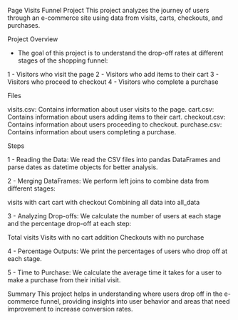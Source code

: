 Page Visits Funnel Project
This project analyzes the journey of users through an e-commerce site using data from visits, carts, checkouts, and purchases.

Project Overview

- The goal of this project is to understand the drop-off rates at different stages of the shopping funnel:

1 - Visitors who visit the page
2 - Visitors who add items to their cart
3 - Visitors who proceed to checkout
4 - Visitors who complete a purchase

Files

visits.csv: Contains information about user visits to the page.
cart.csv: Contains information about users adding items to their cart.
checkout.csv: Contains information about users proceeding to checkout.
purchase.csv: Contains information about users completing a purchase.

Steps

1 - Reading the Data:
We read the CSV files into pandas DataFrames and parse dates as datetime objects for better analysis.

2 - Merging DataFrames:
We perform left joins to combine data from different stages:

visits with cart
cart with checkout
Combining all data into all_data

3 - Analyzing Drop-offs:
We calculate the number of users at each stage and the percentage drop-off at each step:

Total visits
Visits with no cart addition
Checkouts with no purchase

4 - Percentage Outputs:
We print the percentages of users who drop off at each stage.

5 - Time to Purchase:
We calculate the average time it takes for a user to make a purchase from their initial visit.

Summary
This project helps in understanding where users drop off in the e-commerce funnel, providing insights into user behavior and areas that need improvement to increase conversion rates.
